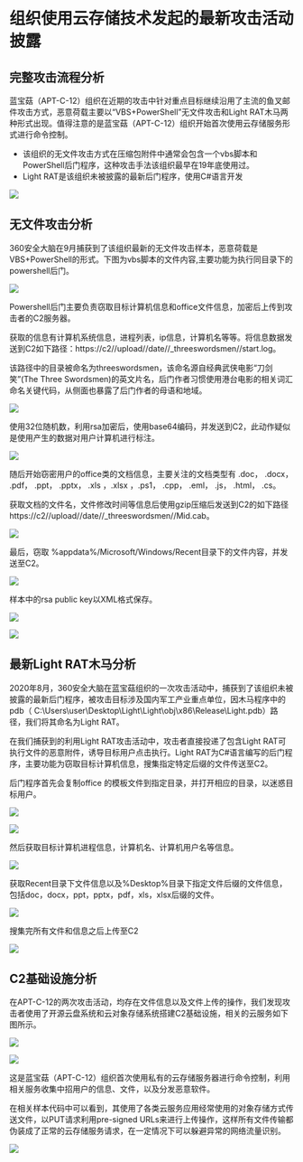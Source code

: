 # 组织使用云存储技术发起的最新攻击活动披露

## 完整攻击流程分析

蓝宝菇（APT-C-12）组织在近期的攻击中针对重点目标继续沿用了主流的鱼叉邮件攻击方式，恶意荷载主要以“VBS+PowerShell”无文件攻击和Light RAT木马两种形式出现。值得注意的是蓝宝菇（APT-C-12）组织开始首次使用云存储服务形式进行命令控制。

* 该组织的无文件攻击方式在压缩包附件中通常会包含一个vbs脚本和PowerShell后门程序，这种攻击手法该组织最早在19年底使用过。
* Light RAT是该组织未被披露的最新后门程序，使用C\#语言开发

![](../../../.gitbook/assets/image%20%28682%29.png)

## 无文件攻击分析

360安全大脑在9月捕获到了该组织最新的无文件攻击样本，恶意荷载是VBS+PowerShell的形式。下图为vbs脚本的文件内容,主要功能为执行同目录下的powershell后门。

![](../../../.gitbook/assets/image%20%28795%29.png)

Powershell后门主要负责窃取目标计算机信息和office文件信息，加密后上传到攻击者的C2服务器。

获取的信息有计算机系统信息，进程列表，ip信息，计算机名等等。将信息数据发送到C2如下路径：https://c2//upload//date//\_threeswordsmen//start.log。

该路径中的目录被命名为threeswordsmen，该命名源自经典武侠电影“刀剑笑”\(The Three Swordsmen\)的英文片名，后门作者习惯使用港台电影的相关词汇命名关键代码，从侧面也暴露了后门作者的母语和地域。

![](../../../.gitbook/assets/image%20%28725%29.png)

使用32位随机数，利用rsa加密后，使用base64编码，并发送到C2，此动作疑似是使用产生的数据对用户计算机进行标注。

![](../../../.gitbook/assets/image%20%28775%29.png)

随后开始窃密用户的office类的文档信息，主要关注的文档类型有 .doc， .docx， .pdf， .ppt， .pptx， .xls ，.xlsx ，.ps1， .cpp， .eml， .js， .html， .cs。

获取文档的文件名，文件修改时间等信息后使用gzip压缩后发送到C2的如下路径https://c2//upload//date//\_threeswordsmen//Mid.cab。

![](../../../.gitbook/assets/image%20%28797%29.png)

最后，窃取 %appdata%/Microsoft/Windows/Recent目录下的文件内容，并发送至C2。

![](../../../.gitbook/assets/image%20%28766%29.png)

样本中的rsa public key以XML格式保存。

![](../../../.gitbook/assets/image%20%28729%29.png)

![](../../../.gitbook/assets/image%20%28794%29.png)

## 最新Light RAT木马分析

2020年8月，360安全大脑在蓝宝菇组织的一次攻击活动中，捕获到了该组织未被披露的最新后门程序，被攻击目标涉及国内军工产业重点单位，因木马程序中的pdb（ C:\Users\user\Desktop\Light\Light\obj\x86\Release\Light.pdb）路径，我们将其命名为Light RAT。

在我们捕获到的利用Light RAT攻击活动中，攻击者直接投递了包含Light RAT可执行文件的恶意附件，诱导目标用户点击执行。Light RAT为C\#语言编写的后门程序，主要功能为窃取目标计算机信息，搜集指定特定后缀的文件传送至C2。

后门程序首先会复制office 的模板文件到指定目录，并打开相应的目录，以迷惑目标用户。

![](../../../.gitbook/assets/image%20%28758%29.png)

![](../../../.gitbook/assets/image%20%28704%29.png)

然后获取目标计算机进程信息，计算机名、计算机用户名等信息。

![](../../../.gitbook/assets/image%20%28690%29.png)

获取Recent目录下文件信息以及%Desktop%目录下指定文件后缀的文件信息，包括doc，docx，ppt，pptx，pdf，xls，xlsx后缀的文件。

![](../../../.gitbook/assets/image%20%28788%29.png)

搜集完所有文件和信息之后上传至C2

![](../../../.gitbook/assets/image%20%28743%29.png)

## C2基础设施分析

在APT-C-12的两次攻击活动，均存在文件信息以及文件上传的操作，我们发现攻击者使用了开源云盘系统和云对象存储系统搭建C2基础设施，相关的云服务如下图所示。

![](../../../.gitbook/assets/image%20%28776%29.png)

![](../../../.gitbook/assets/image%20%28741%29.png)

这是蓝宝菇（APT-C-12）组织首次使用私有的云存储服务器进行命令控制，利用相关服务收集中招用户的信息、文件，以及分发恶意软件。 

在相关样本代码中可以看到，其使用了各类云服务应用经常使用的对象存储方式传送文件，以PUT请求利用pre-signed URLs来进行上传操作，这样所有文件传输都伪装成了正常的云存储服务请求，在一定情况下可以躲避异常的网络流量识别。

![](../../../.gitbook/assets/image%20%28739%29.png)



